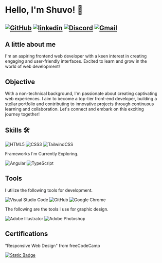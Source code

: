 
# Hello, I'm Shuvo! 👋
## [![GitHub](https://img.shields.io/badge/GitHub-100000?style=for-the-badge&logo=github&logoColor=white)](https://github.com/shuvosarkar96) [![linkedin](https://img.shields.io/badge/linkedin-0A66C2?style=for-the-badge&logo=linkedin&logoColor=white)](https://www.linkedin.com/in/shuvosarkarofficial) [![Discord](https://img.shields.io/badge/Discord-%235865F2.svg?style=for-the-badge&logo=discord&logoColor=white)](https://discordapp.com/users/582908065351991333/) [![Gmail](https://img.shields.io/badge/Gmail-D14836?style=for-the-badge&logo=gmail&logoColor=white)](mailto:shuvo.sarkar.official@gmail.com)
## A little about me
I'm an aspiring frontend web developer with a keen interest in creating engaging and user-friendly interfaces. Excited to learn and grow in the world of web development!


## Objective

With a non-technical background, I'm passionate about creating captivating web experiences. I aim to become a top-tier front-end developer, building a stellar portfolio and contributing to innovative projects through continuous learning and collaboration. Let's connect and embark on this exciting journey together!
## Skills 🛠

![HTML5](https://img.shields.io/badge/html5-%23E34F26.svg?style=for-the-badge&logo=html5&logoColor=white) ![CSS3](https://img.shields.io/badge/css3-%231572B6.svg?style=for-the-badge&logo=css3&logoColor=white) ![TailwindCSS](https://img.shields.io/badge/tailwindcss-%2338B2AC.svg?style=for-the-badge&logo=tailwind-css&logoColor=white)

Frameworks I'm Currently Exploring.

![Angular](https://img.shields.io/badge/angular-%23DD0031.svg?style=for-the-badge&logo=angular&logoColor=white) ![TypeScript](https://img.shields.io/badge/typescript-%23007ACC.svg?style=for-the-badge&logo=typescript&logoColor=white)
## Tools

I utilize the following tools for development.

![Visual Studio Code](https://img.shields.io/badge/Visual%20Studio%20Code-0078d7.svg?style=for-the-badge&logo=visual-studio-code&logoColor=white) ![GitHub](https://img.shields.io/badge/github-%23121011.svg?style=for-the-badge&logo=github&logoColor=white)
![Google Chrome](https://img.shields.io/badge/Google%20Chrome-4285F4?style=for-the-badge&logo=GoogleChrome&logoColor=white)


The following are the tools I use for graphic design.

![Adobe Illustrator](https://img.shields.io/badge/adobe%20illustrator-%23FF9A00.svg?style=for-the-badge&logo=adobe%20illustrator&logoColor=white) ![Adobe Photoshop](https://img.shields.io/badge/adobe%20photoshop-%2331A8FF.svg?style=for-the-badge&logo=adobe%20photoshop&logoColor=white)
## Certifications

"Responsive Web Design" from freeCodeCamp

[![Static Badge](https://img.shields.io/badge/Verify%20certification-white?style=for-the-badge&logo=freecodecamp&logoSize=auto&labelColor=%23000)](https://www.freecodecamp.org/certification/shuvo_sarkar/responsive-web-design)
